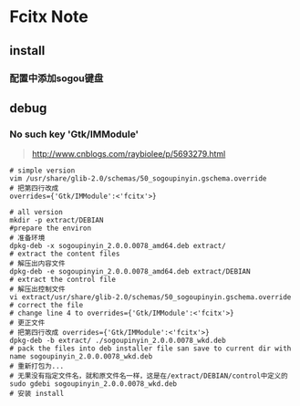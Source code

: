 Fcitx Note
==========

install
-------

### 配置中添加sogou键盘

debug
-----

### No such key 'Gtk/IMModule'

> <http://www.cnblogs.com/raybiolee/p/5693279.html>

``` shell
# simple version
vim /usr/share/glib-2.0/schemas/50_sogoupinyin.gschema.override
# 把第四行改成
overrides={'Gtk/IMModule':<'fcitx'>}

# all version
mkdir -p extract/DEBIAN
#prepare the environ
# 准备环境
dpkg-deb -x sogoupinyin_2.0.0.0078_amd64.deb extract/
# extract the content files
# 解压出内容文件
dpkg-deb -e sogoupinyin_2.0.0.0078_amd64.deb extract/DEBIAN
# extract the control file
# 解压出控制文件
vi extract/usr/share/glib-2.0/schemas/50_sogoupinyin.gschema.override
# correct the file
# change line 4 to overrides={'Gtk/IMModule':<'fcitx'>}
# 更正文件
# 把第四行改成 overrides={'Gtk/IMModule':<'fcitx'>}
dpkg-deb -b extract/ ./sogoupinyin_2.0.0.0078_wkd.deb
# pack the files into deb installer file san save to current dir with name sogoupinyin_2.0.0.0078_wkd.deb
# 重新打包为...
# 无果没有指定文件名，就和原文件名一样，这是在/extract/DEBIAN/control中定义的
sudo gdebi sogoupinyin_2.0.0.0078_wkd.deb
# 安装 install
```
